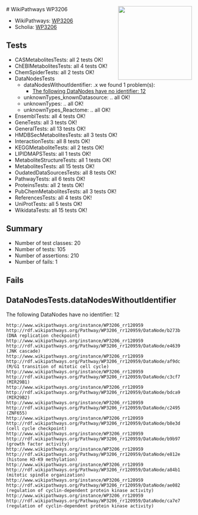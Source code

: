 <img style="float: right; width: 200px" src="https://upload.wikimedia.org/wikipedia/commons/thumb/8/83/Wplogo_with_text_500.png/640px-Wplogo_with_text_500.png" />
# WikiPathways WP3206

* WikiPathways: [WP3206](https://new.wikipathways.org/pathways/WP3206)
* Scholia: [WP3206](https://scholia.toolforge.org/wikipathways/WP3206)
## Tests
* CASMetabolitesTests: all 2 tests OK!
* ChEBIMetabolitesTests: all 4 tests OK!
* ChemSpiderTests: all 2 tests OK!
* DataNodesTests
    * dataNodesWithoutIdentifier: .x we found 1 problem(s):
        * [The following DataNodes have no identifier: 12](#8792c492)
    * unknownTypes_knownDatasource: .. all OK!
    * unknownTypes: .. all OK!
    * unknownTypes_Reactome: .. all OK!
* EnsemblTests: all 4 tests OK!
* GeneTests: all 3 tests OK!
* GeneralTests: all 13 tests OK!
* HMDBSecMetabolitesTests: all 3 tests OK!
* InteractionTests: all 8 tests OK!
* KEGGMetaboliteTests: all 2 tests OK!
* LIPIDMAPSTests: all 1 tests OK!
* MetaboliteStructureTests: all 1 tests OK!
* MetabolitesTests: all 15 tests OK!
* OudatedDataSourcesTests: all 8 tests OK!
* PathwayTests: all 6 tests OK!
* ProteinsTests: all 2 tests OK!
* PubChemMetabolitesTests: all 3 tests OK!
* ReferencesTests: all 4 tests OK!
* UniProtTests: all 5 tests OK!
* WikidataTests: all 15 tests OK!


## Summary

* Number of test classes: 20
* Number of tests: 105
* Number of assertions: 210
* Number of fails: 1

## Fails

<a name="8792c492" />

## DataNodesTests.dataNodesWithoutIdentifier

The following DataNodes have no identifier: 12
```
http://www.wikipathways.org/instance/WP3206_rr120959 http://rdf.wikipathways.org/Pathway/WP3206_rr120959/DataNode/b273b (DNA replication checkpoint)
http://www.wikipathways.org/instance/WP3206_rr120959 http://rdf.wikipathways.org/Pathway/WP3206_rr120959/DataNode/e4639 (JNK cascade)
http://www.wikipathways.org/instance/WP3206_rr120959 http://rdf.wikipathways.org/Pathway/WP3206_rr120959/DataNode/af9dc (M/G1 transition of mitotic cell cycle)
http://www.wikipathways.org/instance/WP3206_rr120959 http://rdf.wikipathways.org/Pathway/WP3206_rr120959/DataNode/c3cf7 (MIR29B1)
http://www.wikipathways.org/instance/WP3206_rr120959 http://rdf.wikipathways.org/Pathway/WP3206_rr120959/DataNode/bdca9 (MIR29B2)
http://www.wikipathways.org/instance/WP3206_rr120959 http://rdf.wikipathways.org/Pathway/WP3206_rr120959/DataNode/c2495 (ZNF655)
http://www.wikipathways.org/instance/WP3206_rr120959 http://rdf.wikipathways.org/Pathway/WP3206_rr120959/DataNode/b8e3d (cell cycle checkpoint)
http://www.wikipathways.org/instance/WP3206_rr120959 http://rdf.wikipathways.org/Pathway/WP3206_rr120959/DataNode/b9b97 (growth factor activity)
http://www.wikipathways.org/instance/WP3206_rr120959 http://rdf.wikipathways.org/Pathway/WP3206_rr120959/DataNode/e812e (histone H3-K9 methylation)
http://www.wikipathways.org/instance/WP3206_rr120959 http://rdf.wikipathways.org/Pathway/WP3206_rr120959/DataNode/a84b1 (mitotic spindle organization)
http://www.wikipathways.org/instance/WP3206_rr120959 http://rdf.wikipathways.org/Pathway/WP3206_rr120959/DataNode/ae082 (regulation of cyclin-dependent protein kinase activity)
http://www.wikipathways.org/instance/WP3206_rr120959 http://rdf.wikipathways.org/Pathway/WP3206_rr120959/DataNode/ca7e7 (regulation of cyclin-dependent protein kinase activity)
```

